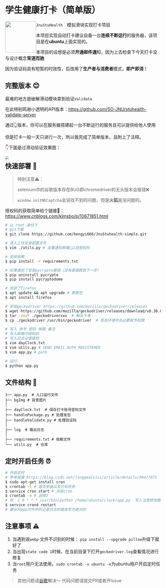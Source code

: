 #  学生健康打卡（简单版）

<img src='https://img.shields.io/badge/Version-0.0.4-orange' style='float:left; width:100px'/>

`JnuStuHealth  `模拟滑块实现打卡项目

本项目实现自动打卡建议自备一台**连续不断运行**的服务器，该项目是在**ubuntu**上面实现的。

本项目的设想是必须**开通邮件通**知，因为上去检查下今天打卡没与设计概念**背道而驰**

因为验证码具有短暂的时效性，后改用了**生产者与消费者**模式，**即产即消**！

##  完整版本 😊

最难的地方是破解滑动模块拿到验证`Validata`

在此特别鸣谢小透明的API版本：https://github.com/SO-JNU/stuhealth-validate-server

通过👆版本，你可以在服务器搭建起一台不断运行的服务且可以提供给他人使用

但是打卡一般一天只进行一次，所以我完成了简单版本，且附上了注释。

👇下面是过滑动验证效果图：

<img src="https://dailypic.hengyimonster.top/typora/aim.gif" style="zoom:66%;float:left" />

##  快速部署 🚀

> 特别注意⚠️：
>
> selenium中的谷歌版本存在BUG即chromedriver的无头版本会报错❌
>
> `window.initNECaptcha`会说找不到的问题，但是**火狐**是没问题的。

授权码的获取简单给个链接🔗： https://www.cnblogs.com/kimsbo/p/10671851.html

```bash
# 以 root 身份下
# git下载
$ git clone https://github.com/hengyi666/JnuStuhealth-simple.git

# 进入工作目录配置文件
$ vim ./utils.py # 设置通知邮箱📮以及授权码

# 安装依赖
$ pip install -r requirements.txt

# 如果遇到了安装pycrypto报错（没有直接跳到下一步）
$ pip uninstall pycrypto
$ pip install pycryptodome

# 安装了firefox
$ apt update && apt upgrade # 更新包 
$ apt install firefox

# 安装geckodriver https://github.com/mozilla/geckodriver/releases
$ wget https://github.com/mozilla/geckodriver/releases/download/v0.30.0/geckodriver-v0.30.0-linux64.tar.gz
$ tar -zxvf ./geckodriverxxx  # 解压下来
$ cp ./geckodriver /usr/bin/geckodriver  # 丢到环境中去必要赋予权限

# 写入 账号 密码 邮箱 备注
# 写入邮箱与授权码
# 写入日志记录路径
$ vim dayClock.txt
$ vim utils.py # SEND_EMAIL AUTH_REGISTERED
$ vim app.py # path

# 运行
$ python app.py
```

## 文件结构 📁

```
├── app.py  # 入口运行文件
├── bgImg # 背景图片
│
├── dayClock.txt  # 保存打卡账号密码文件
├── handlePackage.py # 处理发包
├── handleValidate.py # 处理验证码
│
├── log  # 输出日志
│   
├── requirements.txt # 依赖文件
└── utils.py  # 仓库
```

##  定时开启任务 ⏰

```bash
# 开启定时
# 参考链接 https://blog.csdn.net/longgeaisisi/article/details/90477975
$ sudo apt-get install cron
$ crontab -l # 是否安装以及已有任务
$ service cron start # 开启cron
$ crontab -e # 选择3
# 将  1 0 * * * /usr/bin/python /home/ubuntu/clock/app.py  写入注意修改路径
$ service crond restart
# 建议将app文件中的记录日志的路径写为绝对的
```

##  注意事项 ⚠️

1. 当遇到说`webp`·文件不识别的时候： `pip install --upgrade pillow`升级下就好了
2. 当出现`state code 1`时候，在当前目录下打开`geckodriver.log`查看情况进行修复
3. 当`root`用户无法使用，`sudo crontab -u ubuntu -e`为ubuntu用户开启定时任务

> 其他问题请[谷歌](https://www.google.com.hk/)解决～ 代码问题请提交PR或者开Issue
